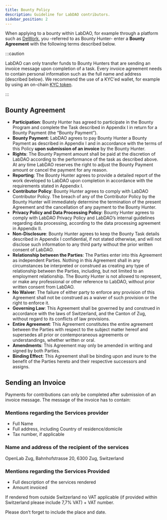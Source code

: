 ```yaml
---
title: Bounty Policy
description: Guideline for LabDAO contributors.
sidebar_position: 2
---
```


When applying to a bounty within LabDAO, for example through a platform such as [DeWork](https://app.dework.xyz/labdao), you -referred to as Bounty Hunter- enter a **Bounty Agreement** with the following terms described below.

:::caution

LabDAO can only transfer funds to Bounty Hunters that are sending an invoice message upon completion of a task. Every invoice agreement needs to contain personal information such as the full name and address (described below). We recommend the use of a KYC'ed wallet, for example by using an on-chain [KYC token](https://humanbound.xyz/#mint).

:::

## Bounty Agreement

* **Participation**: Bounty Hunter has agreed to participate in the Bounty Program and complete the Task described in Appendix I in return for a Bounty Payment (the “Bounty Payment”).
* **Bounty Payment**: LabDAO agrees to pay Bounty Hunter a Bounty Payment as described in Appendix I and in accordance with the terms of this Policy **upon submission of an invoice** by the Bounty Hunter.
* **Rights**: The Bounty Payment amount shall be paid at the discretion of LabDAO according to the performance of the task as described above. At any time LabDAO reserves the right to adjust the Bounty Payment amount or cancel the payment for any reason.
* **Reporting**: The Bounty Hunter agrees to provide a detailed report of the work developed to LabDAO upon completion in accordance with the requirements stated in Appendix I.
* **Contributor Policy**: Bounty Hunter agrees to comply with LabDAO Contributor Policy. The breach of any of the Contributor Policy by the Bounty Hunter will immediately determine the termination of the present Agreement and the cancellation of any payment to the Bounty Hunter.
* **Privacy Policy and Data Processing Policy**: Bounty Hunter agrees to comply with LabDAO Privacy Policy and LabDAO’s internal guidelines regarding data processing, according to the data processing agreement in Appendix II.
* **Non-Disclosure**: Bounty Hunter agrees to keep the Bounty Task details described in Appendix I confidential, if not stated otherwise, and will not disclose such information to any third party without the prior written consent of LabDAO.
* **Relationship between the Parties**: The Parties enter into this Agreement as independent Parties. Nothing in this Agreement shall in any circumstances be interpreted or construed as creating any type of relationship between the Parties, including, but not limited to an employment relationship. The Bounty Hunter is not allowed to represent, or make any professional or other reference to LabDAO, without prior written consent from LabDAO.  
* **No Waiver**: The failure of either party to enforce any provision of this Agreement shall not be construed as a waiver of such provision or the right to enforce it.
* **Governing Law**: This Agreement shall be governed by and construed in accordance with the laws of Switzerland, and the Canton of Zug, without regard to its conflicts of law provisions.
* **Entire Agreement**: This Agreement constitutes the entire agreement between the Parties with respect to the subject matter hereof and supersedes all prior or contemporaneous agreements or understandings, whether written or oral.
* **Amendments**: This Agreement may only be amended in writing and signed by both Parties.
* **Binding Effect**: This Agreement shall be binding upon and inure to the benefit of the Parties hereto and their respective successors and assigns.

## Sending an Invoice 

Payments for contributions can only be completed after submission of an invoice message. The message of the invoice has to contain:

### Mentions regarding the Services provider
* Full Name
* Full address, including Country of residence/domicile
* Tax number, if applicable

### Name and address of the recipient of the services
OpenLab Zug, Bahnhofstrasse 20, 6300 Zug, Switzerland

### Mentions regarding the Services Provided
* Full description of the services rendered
* Amount invoiced

If rendered from outside Switzerland no VAT applicable (if provided within Switzerland please include 7,7% VAT) + VAT number.

Please don’t forget to include the place and date.
